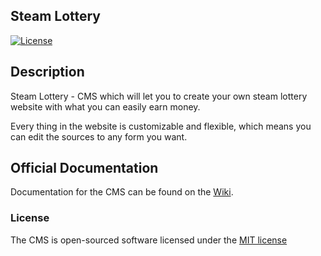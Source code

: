 ## Steam Lottery

[![License](https://poser.pugx.org/laravel/framework/license.svg)](https://packagist.org/packages/laravel/framework)

## Description

Steam Lottery - CMS which will let you to create your own steam lottery website with what you can easily earn money.

Every thing in the website is customizable and flexible, which means you can edit the sources to any form you want.

## Official Documentation

Documentation for the CMS can be found on the [Wiki](https://github.com/UltraShock98/SteamLotterry/wiki).

### License

The CMS is open-sourced software licensed under the [MIT license](http://opensource.org/licenses/MIT)